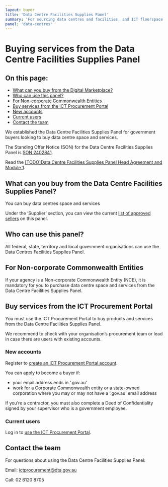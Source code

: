 ```yaml
---
layout: buyer
title: 'Data Centre Facilities Supplies Panel'
summary: 'For sourcing data centres and facilities, and ICT floorspace'
panel: 'data-centres'
---
```


# Buying services from the Data Centre Facilities Supplies Panel

<nav class="au-inpage-nav-links" aria-label="in page navigation">
  <h2 class="au-inpage-nav-links__heading">On this page:</h2>
  <ul class="au-link-list">
    <li><a href="#what-can-you-buy">What can you buy from the Digital Marketplace?</a></li>
    <li><a href="#who-can-use-this-panel">Who can use this panel?</a></li>
    <li><a href="#non-corporate-commonwealth-entities">For Non-corporate Commonwealth Entities</a></li>
    <li><a href="#buy-services-from-the-ict-procurement-portal">Buy services from the ICT Procurement Portal</a></li>
    <li><a href="#new-accounts">New accounts</a></li>
    <li><a href="#current-users">Current users</a></li>
    <li><a href="#contact-the-team">Contact the team</a></li>
  </ul>
</nav>

We established the Data Centre Facilities Supplies Panel for government buyers looking to buy data centre space and services.

The Standing Offer Notice (SON) for the Data Centre Facilities Supplies Panel is <a href="https://www.tenders.gov.au/Son/Show/fe5fa4fb-f204-8d9e-0cf8-73240c00b6fc" target="_blank" rel="external noreferrer">SON 2402841</a>.

Read the <a href="#" target="_blank" rel="external noreferrer">[TODO]Data Centre Facilities Supplies Panel Head Agreement and Module 1</a>.

## <span name="what-can-you-buy">What can you buy from the Data Centre Facilities Supplies Panel?</span>

You can buy data centres space and services

Under the ‘Supplier’ section, you can view the current <a href="https://www.tenders.gov.au/Son/Show/fe5fa4fb-f204-8d9e-0cf8-73240c00b6fc" target="_blank" rel="external noreferrer">list of approved sellers</a> on this panel.

## <span name="who-can-use-this-panel">Who can use this panel?</span>

All federal, state, territory and local government organisations can use the Data Centres Facilities Supplies Panel.

## <span name="non-corporate-commonwealth-entities">For Non-corporate Commonwealth Entities</span>

If your agency is a Non-corporate Commonwealth Entity (NCE), it is mandatory for you to purchase data centre space and services from the Data Centre Facilities Supplies Panel.

## <span name="buy-services-from-the-ict-procurement-portal">Buy services from the ICT Procurement Portal</span>

You must use the ICT Procurement Portal to buy products and services from the Data Centre Facilities Supplies Panel.

We recommend to check with your organisation’s procurement team or lead in case there are users with existing accounts.

### <span name="new-accounts">New accounts</span>

Register to <a href="https://ictprocurement.service-now.com/register/self_register?type=sp" target="_blank" rel="external noreferrer">create an ICT Procurement Portal account</a>.

You can apply to become a buyer if:

- your email address ends in ‘.gov.au’
- work for a Corporate Commonwealth entity or a state-owned corporation where you may or may not have a ‘.gov.au’ email address

If you’re a contractor, you must also complete a Deed of Confidentiality signed by your supervisor who is a government employee.

### <span name="current-users">Current users</span>

Log in to <a href="https://ictprocurement.service-now.com/sp" target="_blank" rel="external noreferrer">use the ICT Procurement Portal</a>.

## <span name="contact-the-team">Contact the team</span>

For questions about using the Data Centre Facilities Supplies Panel:

Email: ictprocurement@dta.gov.au

Call: 02 6120 8705
